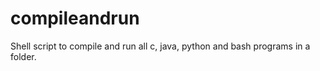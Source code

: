 # compileandrun
Shell script to compile and run all c, java, python and bash programs in a folder. 

